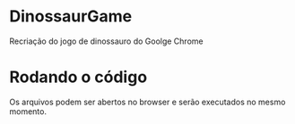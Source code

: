 # DinossaurGame
Recriação do jogo de dinossauro do Goolge Chrome


# Rodando o código
Os arquivos podem ser abertos no browser e serão executados no mesmo momento.

